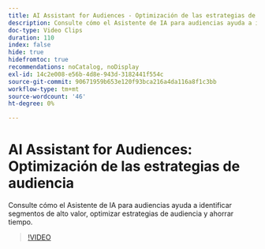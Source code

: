 ```yaml
---
title: AI Assistant for Audiences - Optimización de las estrategias de audiencia
description: Consulte cómo el Asistente de IA para audiencias ayuda a identificar segmentos de alto valor, optimizar estrategias de audiencia y ahorrar tiempo.
doc-type: Video Clips
duration: 110
index: false
hide: true
hidefromtoc: true
recommendations: noCatalog, noDisplay
exl-id: 14c2e008-e56b-4d8e-943d-3182441f554c
source-git-commit: 90671959b653e120f93bca216a4da116a8f1c3bb
workflow-type: tm+mt
source-wordcount: '46'
ht-degree: 0%

---
```


# AI Assistant for Audiences: Optimización de las estrategias de audiencia

Consulte cómo el Asistente de IA para audiencias ayuda a identificar segmentos de alto valor, optimizar estrategias de audiencia y ahorrar tiempo.

<!-- 62_S508_3442517_109_ai-assistant-for-audiences-optimizing-audience-strategies -->
>[!VIDEO](https://video.tv.adobe.com/v/3458285/?learn=on&enablevpops=true)
